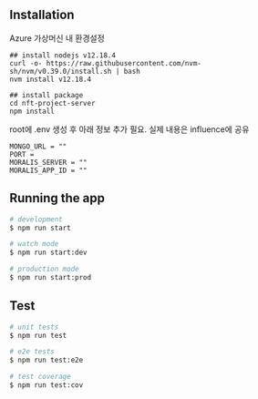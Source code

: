 
## Installation
Azure 가상머신 내 환경설정

```
## install nodejs v12.18.4
curl -o- https://raw.githubusercontent.com/nvm-sh/nvm/v0.39.0/install.sh | bash
nvm install v12.18.4   

## install package
cd nft-project-server
npm install
```

root에 .env 생성 후 아래 정보 추가 필요. 실제 내용은 influence에 공유
```
MONGO_URL = ""
PORT = 
MORALIS_SERVER = ""
MORALIS_APP_ID = ""
```

## Running the app

```bash
# development
$ npm run start

# watch mode
$ npm run start:dev

# production mode
$ npm run start:prod
```

## Test

```bash
# unit tests
$ npm run test

# e2e tests
$ npm run test:e2e

# test coverage
$ npm run test:cov
```